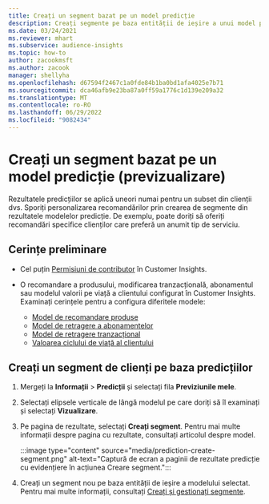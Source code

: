 ```yaml
---
title: Creați un segment bazat pe un model predicție
description: Creați segmente pe baza entității de ieșire a unui model predicție.
ms.date: 03/24/2021
ms.reviewer: mhart
ms.subservice: audience-insights
ms.topic: how-to
author: zacookmsft
ms.author: zacook
manager: shellyha
ms.openlocfilehash: d67594f2467c1a0fde84b1ba0bd1afa4025e7b71
ms.sourcegitcommit: dca46afb9e23ba87a0ff59a1776c1d139e209a32
ms.translationtype: MT
ms.contentlocale: ro-RO
ms.lasthandoff: 06/29/2022
ms.locfileid: "9082434"
---
```

# <a name="create-a-segment-based-on-a-prediction-model-preview"></a>Creați un segment bazat pe un model predicție (previzualizare)

Rezultatele predicțiilor se aplică uneori numai pentru un subset din clienții dvs. Sporiți personalizarea recomandărilor prin crearea de segmente din rezultatele modelelor predicție. De exemplu, poate doriți să oferiți recomandări specifice clienților care preferă un anumit tip de serviciu. 

## <a name="prerequisites"></a>Cerințe preliminare

- Cel puțin [Permisiuni de contributor](permissions.md) în Customer Insights.

- O recomandare a produsului, modificarea tranzacțională, abonamentul sau modelul valorii pe viață a clientului configurat în Customer Insights. Examinați cerințele pentru a configura diferitele modele:

  - [Model de recomandare produse](predict-product-recommendation.md)
  - [Model de retragere a abonamentelor](predict-subscription-churn.md)
  - [Model de retragere tranzacțional](predict-transactional-churn.md)
  - [Valoarea ciclului de viață al clientului](predict-customer-lifetime-value.md)

## <a name="create-a-customer-segment-based-on-predictions"></a>Creați un segment de clienți pe baza predicțiilor

1. Mergeți la **Informații** > **Predicții** și selectați fila **Previziunile mele**.

1. Selectați elipsele verticale de lângă modelul pe care doriți să îl examinați și selectați **Vizualizare**.

1. Pe pagina de rezultate, selectați **Creați segment**. Pentru mai multe informații despre pagina cu rezultate, consultați articolul despre model.

   :::image type="content" source="media/prediction-create-segment.png" alt-text="Captură de ecran a paginii de rezultate predicție cu evidențiere în acțiunea Creare segment.":::

1. Creați un segment nou pe baza entității de ieșire a modelului selectat. Pentru mai multe informații, consultați [Creați și gestionați segmente](segments.md).